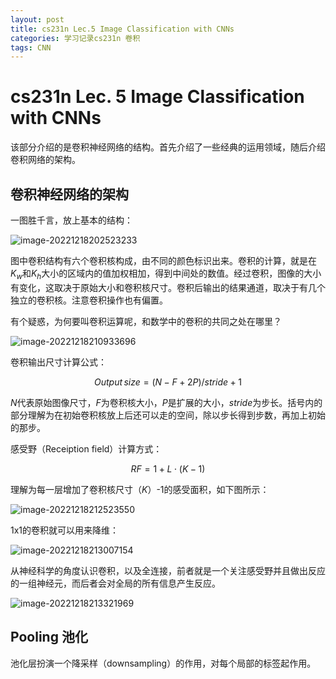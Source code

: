 ```yaml
---
layout: post
title: cs231n Lec.5 Image Classification with CNNs
categories: 学习记录cs231n 卷积
tags: CNN 
---
```

# cs231n Lec. 5 Image Classification with CNNs

该部分介绍的是卷积神经网络的结构。首先介绍了一些经典的运用领域，随后介绍卷积网络的架构。

## 卷积神经网络的架构

一图胜千言，放上基本的结构：

![image-20221218202523233](https://lh-picbed.oss-cn-chengdu.aliyuncs.com/image-20221218202523233.png)

图中卷积结构有六个卷积核构成，由不同的颜色标识出来。卷积的计算，就是在$K_w$和$K_h$大小的区域内的值加权相加，得到中间处的数值。经过卷积，图像的大小有变化，这取决于原始大小和卷积核尺寸。卷积后输出的结果通道，取决于有几个独立的卷积核。注意卷积操作也有偏置。

有个疑惑，为何要叫卷积运算呢，和数学中的卷积的共同之处在哪里？

![image-20221218210933696](https://lh-picbed.oss-cn-chengdu.aliyuncs.com/image-20221218210933696.png)

卷积输出尺寸计算公式：

$$
Output\, size = (N-F+2P)/stride+1
$$

$N$代表原始图像尺寸，$F$为卷积核大小，$P$是扩展的大小，$stride$为步长。括号内的部分理解为在初始卷积核放上后还可以走的空间，除以步长得到步数，再加上初始的那步。

感受野（Receiption field）计算方式：

$$
RF = 1  + L \cdot (K-1)
$$

理解为每一层增加了卷积核尺寸（$K$）-1的感受面积，如下图所示：

![image-20221218212523550](https://lh-picbed.oss-cn-chengdu.aliyuncs.com/image-20221218212523550.png)

1x1的卷积就可以用来降维：

![image-20221218213007154](https://lh-picbed.oss-cn-chengdu.aliyuncs.com/image-20221218213007154.png)

从神经科学的角度认识卷积，以及全连接，前者就是一个关注感受野并且做出反应的一组神经元，而后者会对全局的所有信息产生反应。

![image-20221218213321969](https://lh-picbed.oss-cn-chengdu.aliyuncs.com/image-20221218213321969.png)

## Pooling 池化

池化层扮演一个降采样（downsampling）的作用，对每个局部的标签起作用。
